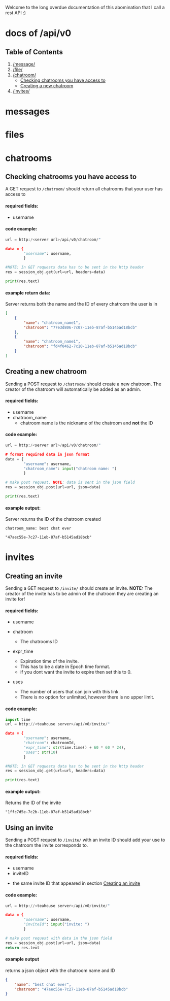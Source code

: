 Welcome to the long overdue documentation of this abomination that I call a rest API :)

docs of /api/v0
==============

## Table of Contents
1. [/message/](#messages)
2. [/file/](#files)
3. [/chatroom/](#chatrooms)
    - [Checking chatrooms you have access to](#Checking-chatrooms-you-have-access-to)
    - [Creating a new chatroom](#Creating-a-new-chatroom)
5. [/invites/](#invites)




messages
========



files
=====



chatrooms
=========
Checking chatrooms you have access to
-------------------------------------
A GET request to `/chatroom/` should return all chatrooms that your user has access to

#### required fields:
* username


#### code example:
```py
url = http:/<server url>/api/v0/chatroom/"

data = {
        "username": username,
        }

#NOTE: In GET requests data has to be sent in the http header
res = session_obj.get(url=url, headers=data)

print(res.text)
```



#### example return data:
Server returns both the name and the ID of every chatroom the user is in
```json
[
    {
        "name": "chatroom_name1",
        "chatroom": "77e3d806-7c07-11eb-87af-b5145ad18bcb"
    },
    {
        "name": "chatroom_name1",
        "chatroom": "fd4f0462-7c10-11eb-87af-b5145ad18bcb"
    }
]
```


Creating a new chatroom
-----------------------
Sending a POST request to `/chatroom/` should create a new chatroom. The creator of the chatroom will automatically be added as an admin.

#### required fields:
* username
* chatroom_name
   - chatroom name is the nickname of the chatroom and **not** the ID


#### code example:
```py
url = http:/<server url>/api/v0/chatroom/"

# format required data in json format
data = {
        "username": username,
        "chatroom_name": input("chatroom name: ")
        }

# make post request. NOTE: data is sent in the json field 
res = session_obj.post(url=url, json=data)

print(res.text)
```

#### example output:
Server returns the ID of the chatroom created
```
chatroom_name: best chat ever

"47aec55e-7c27-11eb-87af-b5145ad18bcb"
```







invites
=======
Creating an invite
------------------
Sending a GET request to `/invite/` should create an invite.
**NOTE:** The creator of the invite has to be admin of the chatroom they are creating an invite for!

#### required fields:
* username
* chatroom
    - The chatrooms ID

* expr_time
    - Expiration time of the invite.
    - This has to be a date in Epoch time format.
    - if you dont want the invite to expire then set this to 0.

* uses
    - The number of users that can join with this link.
    - There is no option for unlimited, however there is no upper limit.


#### code example:
```py
import time
url = http://<teahouse server>/api/v0/invite/"

data = {
        "username": username,
        "chatroom": chatroomId,
        "expr_time": str(time.time() + 60 * 60 * 24),
        "uses": str(10)
        }

#NOTE: In GET requests data has to be sent in the http header
res = session_obj.get(url=url, headers=data)

print(res.text)
```

#### example output:
Returns the ID of the invite
```
"1ffc7d5e-7c2b-11eb-87af-b5145ad18bcb"
```


Using an invite
---------------
Sending a POST request to `/invite/` with an invite ID should add your use to the chatroom the invite corresponds to.

#### required fields:
* username
* inviteID
 - the same invite ID that appeared in section [Creating an invite](#creating-an-invite)



#### code example:
```py
url = http://<teahouse server>/api/v0/invite/"

data = {
        "username": username,
        "inviteId": input("invite: ")
        }

# make post request with data in the json field
res = session_obj.post(url=url, json=data)
return res.text
```


#### example output
returns a json object with the chatroom name and ID
```json
{
    "name": "best chat ever",
    "chatroom": "47aec55e-7c27-11eb-87af-b5145ad18bcb"
}
```
